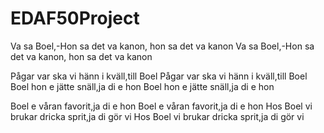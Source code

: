 # EDAF50Project

Va sa Boel,-Hon sa det va kanon, hon sa det va kanon
Va sa Boel,-Hon sa det va kanon, hon sa det va kanon

Pågar var ska vi hänn i kväll,till Boel
Pågar var ska vi hänn i kväll,till Boel
Boel hon e jätte snäll,ja di e hon
Boel hon e jätte snäll,ja di e hon

Boel e våran favorit,ja di e hon
Boel e våran favorit,ja di e hon
Hos Boel vi brukar dricka sprit,ja di gör vi
Hos Boel vi brukar dricka sprit,ja di gör vi
